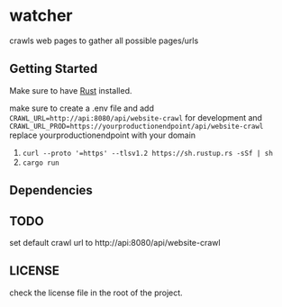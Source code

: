 # watcher

crawls web pages to gather all possible pages/urls

## Getting Started

Make sure to have [Rust](https://doc.rust-lang.org/book/ch01-01-installation.html) installed.

make sure to create a .env file and add `CRAWL_URL=http://api:8080/api/website-crawl` for development and `CRAWL_URL_PROD=https://yourproductionendpoint/api/website-crawl`
replace yourproductionendpoint with your domain

1. `curl --proto '=https' --tlsv1.2 https://sh.rustup.rs -sSf | sh`
2. `cargo run`

## Dependencies

[rust]: https://www.rust-lang.org/
[rocket]: https://rocket.rs/

## TODO

set default crawl url to http://api:8080/api/website-crawl

## LICENSE

check the license file in the root of the project.
